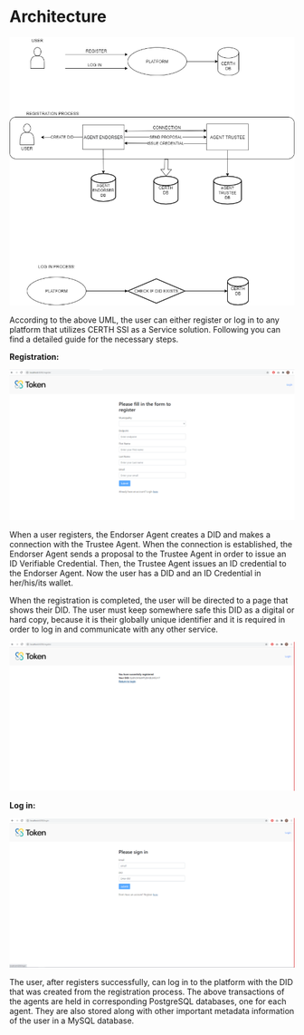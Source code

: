 # Architecture

![Endorser Agent: A server that stores the records of the users. Trustee Agent: A server that stores the records of the municipalities](../.gitbook/assets/1.png)

According to the above UML, the user can either register or log in to any platform that utilizes CERTH SSI as a Service solution. Following you can find a detailed guide for the necessary steps.

**Registration:**

![](../.gitbook/assets/2.png)

When a user registers, the Endorser Agent creates a DID and makes a connection with the Trustee Agent. When the connection is established, the Endorser Agent sends a proposal to the Trustee Agent in order to issue an ID Verifiable Credential. Then, the Trustee Agent issues an ID credential to the Endorser Agent. Now the user has a DID and an ID Credential in her/his/its wallet.

When the registration is completed, the user will be directed to a page that shows their DID. The user must keep somewhere safe this DID as a digital or hard copy, because it is their globally unique identifier and it is required in order to log in and communicate with any other service.

![](../.gitbook/assets/4.png)

**Log in:**

![](../.gitbook/assets/3.png)

The user, after registers successfully, can log in to the platform with the DID that was created from the registration process. The above transactions of the agents are held in corresponding PostgreSQL databases, one for each agent. They are also stored along with other important metadata information of the user in a MySQL database.

